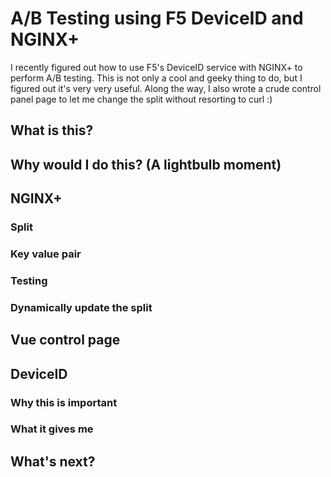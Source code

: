 # A/B Testing using F5 DeviceID and NGINX+

I recently figured out how to use F5's DeviceID service with NGINX+ to perform A/B testing.
This is not only a cool and geeky thing to do, but I figured out it's very very useful.
Along the way, I also wrote a crude control panel page to let me change the split without resorting to curl :)

## What is this?

## Why would I do this? (A lightbulb moment)

## NGINX+ 

### Split

### Key value pair

### Testing

### Dynamically update the split

## Vue control page

## DeviceID

### Why this is important

### What it gives me

## What's next?


